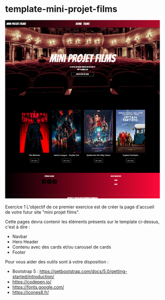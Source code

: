 # template-mini-projet-films


![Liste de films](https://github.com/code-gt/template-mini-films/blob/main/screenshot.png?raw=true)

Exercice 1 
L'objectif de ce premier exercice est de créer la page d'accueil de votre futur site "mini projet films". 

Cette pages devra contenir les éléments présents sur le template ci-dessus, c'est à dire :

- Navbar
- Hero Header
- Contenu avec des cards et/ou carousel de cards
- Footer

Pour vous aider des outils sont à votre disposition :
- Bootstrap 5 : https://getbootstrap.com/docs/5.0/getting-started/introduction/
- https://codepen.io/
- https://fonts.google.com/
- https://icones8.fr/
